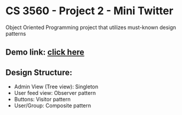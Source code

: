 # CS 3560 - Project 2 - Mini Twitter
Object Oriented Programming project that utilizes must-known design patterns

## Demo link: [click here](https://www.youtube.com/)

## Design Structure:
- Admin View (Tree view): Singleton
- User feed view: Observer pattern
- Buttons: Visitor pattern
- User/Group: Composite pattern